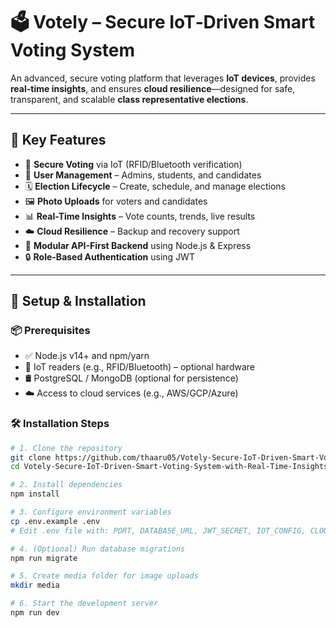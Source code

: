 # 🗳️ Votely – Secure IoT‑Driven Smart Voting System

An advanced, secure voting platform that leverages **IoT devices**, provides **real-time insights**, and ensures **cloud resilience**—designed for safe, transparent, and scalable **class representative elections**.

---

## 🌟 Key Features

- 🔐 **Secure Voting** via IoT (RFID/Bluetooth verification)
- 👤 **User Management** – Admins, students, and candidates
- 🗓️ **Election Lifecycle** – Create, schedule, and manage elections
- 🖼️ **Photo Uploads** for voters and candidates
- 📊 **Real-Time Insights** – Vote counts, trends, live results
- ☁️ **Cloud Resilience** – Backup and recovery support
- 🧩 **Modular API-First Backend** using Node.js & Express
- 🔒 **Role-Based Authentication** using JWT

---

## 🚀 Setup & Installation

### 📦 Prerequisites

- ✅ Node.js v14+ and npm/yarn  
- 📡 IoT readers (e.g., RFID/Bluetooth) – optional hardware  
- 🛢️ PostgreSQL / MongoDB (optional for persistence)  
- ☁️ Access to cloud services (e.g., AWS/GCP/Azure)

### 🛠️ Installation Steps

```bash
# 1. Clone the repository
git clone https://github.com/thaaru05/Votely-Secure-IoT-Driven-Smart-Voting-System-with-Real-Time-Insights-and-Cloud-Resilience.git
cd Votely-Secure-IoT-Driven-Smart-Voting-System-with-Real-Time-Insights-and-Cloud-Resilience

# 2. Install dependencies
npm install

# 3. Configure environment variables
cp .env.example .env
# Edit .env file with: PORT, DATABASE_URL, JWT_SECRET, IOT_CONFIG, CLOUD_STORAGE

# 4. (Optional) Run database migrations
npm run migrate

# 5. Create media folder for image uploads
mkdir media

# 6. Start the development server
npm run dev
